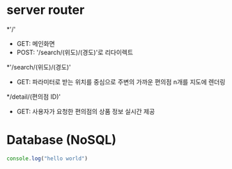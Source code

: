 
# server router
*'/'
 * GET: 메인화면	
 * POST: '/search/(위도)/(경도)'로 리다이렉트

*'/search/(위도)/(경도)'
 * GET: 파라미터로 받는 위치를 중심으로 주변의 가까운 편의점 n개를 지도에 렌더링

*/detail/(편의점 ID)'
 * GET: 사용자가 요청한 편의점의 상품 정보 실시간 제공 


# Database (NoSQL)
```javascript
console.log("hello world")
```
